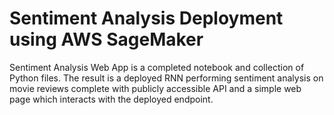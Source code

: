 # Sentiment Analysis Deployment using AWS SageMaker

Sentiment Analysis Web App is a completed notebook and collection of Python files. The result is a deployed RNN performing sentiment analysis on movie reviews complete with publicly accessible API and a simple web page which interacts with the deployed endpoint.
